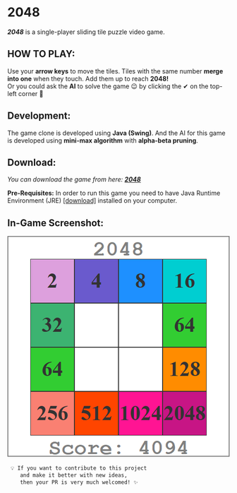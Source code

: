 # 2048
***2048*** is a single-player sliding tile puzzle video game.

## HOW TO PLAY:
Use your  **arrow keys** to move the tiles. Tiles with the same number **merge into one** when they touch. Add them up to reach **2048!**  
Or you could ask the **AI** to solve the game 😉 by clicking the ✔ on the top-left corner 🎉

## Development:
The game clone is developed using **Java (Swing)**. And the AI for this game is developed using **mini-max algorithm** with **alpha-beta pruning**.

## Download:
*You can download the game from here: [**2048**](https://github.com/AMB-19/Game2048/raw/master/target/2048.jar)*

**Pre-Requisites:** In order to run this game you need to have Java Runtime Environment (JRE) [[download]](https://www.java.com/download/ie_manual.jsp) installed on your computer.

## In-Game Screenshot:
![Gameshot](img/GameShot.png)
  
```
 💡 If you want to contribute to this project
    and make it better with new ideas,
    then your PR is very much welcomed! ✨ 
```
